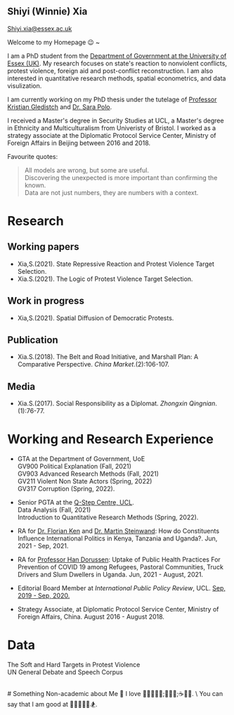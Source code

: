 ## Shiyi (Winnie) Xia
Shiyi.xia@essex.ac.uk

Welcome to my Homepage 😉 ~

I am a PhD student from the [Department of Government at the University of Essex (UK)](https://www.essex.ac.uk/departments/government). My research focuses on state's reaction to nonviolent conflicts, protest violence, foreign aid and post-conflict reconstruction. I am also interested in quantitative research methods, spatial econometrics, and data visulization.   

I am currently working on my PhD thesis under the tutelage of [Professor Kristian Gledistch](https://scholar.google.co.uk/citations?hl=en&user=1BbBGWAAAAAJ&view_op=list_works&sortby=pubdate) and [Dr. Sara Polo](https://scholar.google.co.uk/citations?hl=en&user=Awc_N94AAAAJ).

I received a Master's degree in Security Studies at UCL, a Master's degree in Ethnicity and Multiculturalism from Univeristy of Bristol. I worked as a strategy associate at the Diplomatic Protocol Service Center, Ministry of Foreign Affairs in Beijing between 2016 and 2018. 

Favourite quotes:
> All models are wrong, but some are useful.\
> Discovering the unexpected is more important than confirming the known. \
> Data are not just numbers, they are numbers with a context.

# Research
## Working papers
- Xia,S.(2021). State Repressive Reaction and Protest Violence Target Selection. 
- Xia.S.(2021). The Logic of Protest Violence Target Selection.

## Work in progress
- Xia,S.(2021). Spatial Diffusion of Democratic Protests.

## Publication
- Xia.S.(2018). The Belt and Road Initiative, and Marshall Plan: A Comparative Perspective. _China Market_.(2):106-107.

## Media
- Xia.S.(2017). Social Responsibility as a Diplomat. _Zhongxin Qingnian_.(1):76-77.

# Working and Research Experience
- GTA at the Department of Government, UoE \
  GV900 Political Explanation (Fall, 2021) \
  GV903 Advanced Research Methods (Fall, 2021) \
  GV211 Violent Non State Actors (Spring, 2022) \
  GV317 Corruption (Spring, 2022).
  
- Senior PGTA at the [Q-Step Centre, UCL](https://www.ucl.ac.uk/q-step/). \
  Data Analysis (Fall, 2021) \
  Introduction to Quantitative Research Methods (Spring, 2022).

- RA for [Dr. Florian Ken](https://sites.google.com/site/floriangkern/) and [Dr. Martin Steinwand](https://sites.google.com/site/martincsteinwand): How do Constituents Influence International Politics in Kenya, Tanzania and Uganda?. Jun, 2021 - Sep, 2021.

- RA for [Professor Han Dorussen](https://scholar.google.com/citations?user=_GTQ1LcAAAAJ&hl=en): Uptake of Public Health Practices For Prevention of COVID 19 among Refugees, Pastoral Communities, Truck Drivers and Slum Dwellers in Uganda. Jun, 2021 - August, 2021.

- Editorial Board Member at *International Public Policy Review*, UCL. [Sep, 2019 - Sep, 2020.](https://www.ucl.ac.uk/global-governance/news/2019/sep/latest-issue-ippr-journal-2019-now-out)

- Strategy Associate, at Diplomatic Protocol Service Center, Ministry of Foreign Affairs, China. August 2016 - August 2018.

# Data 
The Soft and Hard Targets in Protest Violence \
UN General Debate and Speech Corpus

<br />
# Something Non-academic about Me 🤔
I love 🍓🍒🥭🥝🥑;🍱🥗🥪;☕️🍻🍹. \
You can say that I am good at 🧗‍♀️🎤🏹🥊🏂.

